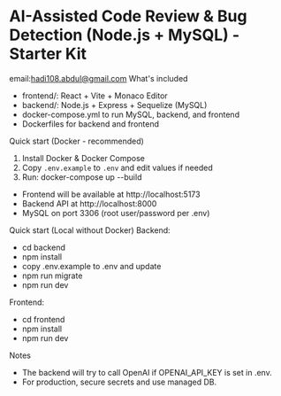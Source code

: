 AI-Assisted Code Review & Bug Detection (Node.js + MySQL) - Starter Kit
======================================================================
email:hadi108.abdul@gmail.com
What's included
- frontend/: React + Vite + Monaco Editor
- backend/: Node.js + Express + Sequelize (MySQL)
- docker-compose.yml to run MySQL, backend, and frontend
- Dockerfiles for backend and frontend

Quick start (Docker - recommended)
1. Install Docker & Docker Compose
2. Copy `.env.example` to `.env` and edit values if needed
3. Run:
   docker-compose up --build

- Frontend will be available at http://localhost:5173
- Backend API at http://localhost:8000
- MySQL on port 3306 (root user/password per .env)

Quick start (Local without Docker)
Backend:
  - cd backend
  - npm install
  - copy .env.example to .env and update
  - npm run migrate
  - npm run dev

Frontend:
  - cd frontend
  - npm install
  - npm run dev

Notes
- The backend will try to call OpenAI if OPENAI_API_KEY is set in .env.
- For production, secure secrets and use managed DB.
